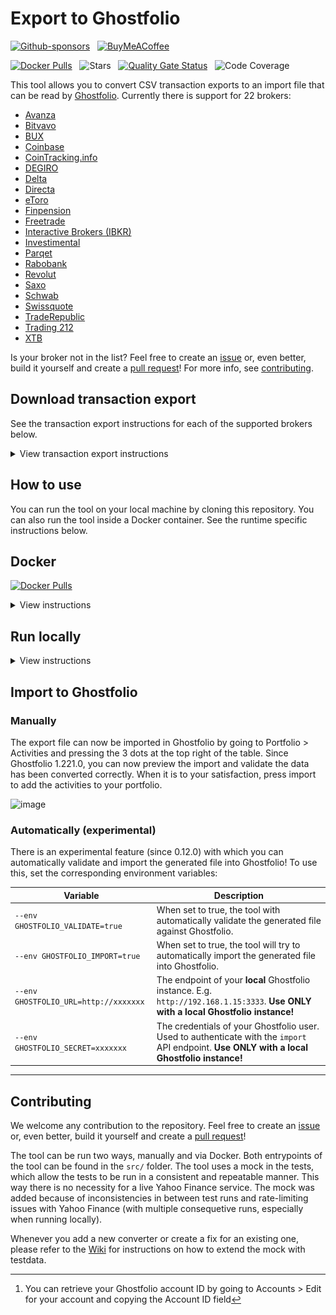 # Export to Ghostfolio

[![Github-sponsors](https://img.shields.io/badge/sponsor-30363D?style=for-the-badge&logo=GitHub-Sponsors&logoColor=#EA4AAA)](https://github.com/sponsors/dickwolff) &nbsp;
[![BuyMeACoffee](https://img.shields.io/badge/Buy%20Me%20a%20Coffee-ffdd00?style=for-the-badge&logo=buy-me-a-coffee&logoColor=black)](https://www.buymeacoffee.com/dickw0lff)

[![Docker Pulls](https://img.shields.io/docker/pulls/dickwolff/export-to-ghostfolio?style=for-the-badge)](https://hub.docker.com/r/dickwolff/export-to-ghostfolio) &nbsp; ![Stars](https://img.shields.io/github/stars/dickwolff/export-to-ghostfolio?style=for-the-badge) &nbsp; [![Quality Gate Status](https://img.shields.io/sonar/quality_gate/dickwolff_Export-To-Ghostfolio.svg?server=https%3A%2F%2Fsonarcloud.io&style=for-the-badge)](https://sonarcloud.io/dashboard?id=dickwolff_Export-To-Ghostfolio) &nbsp; ![Code Coverage](https://img.shields.io/endpoint?url=https://gist.githubusercontent.com/dickwolff/dd5dc24ffa62de59b3d836f856f48a10/raw/cov.json) 
 

This tool allows you to convert CSV transaction exports to an import file that can be read by [Ghostfolio](https://github.com/ghostfolio/ghostfolio/). Currently there is support for 22 brokers:

- [Avanza](https://avanza.se)
- [Bitvavo](https://bitvavo.com)
- [BUX](https://bux.com)
- [Coinbase](https://coinbase.com)
- [CoinTracking.info](https://cointracking.info)
- [DEGIRO](https://degiro.com)
- [Delta](https://delta.app)
- [Directa](https://directatrading.com)
- [eToro](https://www.etoro.com/)
- [Finpension](https://finpension.ch)
- [Freetrade](https://freetrade.io)
- [Interactive Brokers (IBKR)](https://www.interactivebrokers.com)
- [Investimental](https://www.investimental.ro/)
- [Parqet](https://www.parqet.com/)
- [Rabobank](https://rabobank.nl)
- [Revolut](https://revolut.com)
- [Saxo](https://www.home.saxo)
- [Schwab](https://www.schwab.com)
- [Swissquote](https://en.swissquote.com/)
- [TradeRepublic](https://traderepublic.com)
- [Trading 212](https://trading212.com)
- [XTB](https://www.xtb.com/int)

Is your broker not in the list? Feel free to create an [issue](https://github.com/dickwolff/Export-To-Ghostfolio/issues/new) or, even better, build it yourself and create a [pull request](https://github.com/dickwolff/Export-To-Ghostfolio/compare)! For more info, see [contributing](#contributing).

## Download transaction export

See the transaction export instructions for each of the supported brokers below.

<details>
<summary>View transaction export instructions</summary>

### Avanza

Login to your Avanza account and click "Min ekonomi". Select the ["Transaktioner tab"](https://www.avanza.se/min-ekonomi/transaktioner.html), then select the desired export timeframe. Finally, click "Exportera transaktioner" to download the CSV file.

### Bitvavo

Login to your Bitvavo account and click on your name at the top-right. Next, click "Transaction history". Click the blue "Export" button at the to to create an export. Select one of the CSV options and again click "Export".

![Export instructions for Bitvavo](./assets/export-bitvavo.jpg)

### BUX

Open the app and go to "Account Value", and then "View History". Click the download icon in the top right corner to download your transaction history. The export will be sent to your email address.

_Due to limitations by BUX, you can request up to 3 CSV exports per day!_.

### Coinbase

Go to Coinbase.com. Click on your account in the top-right, then click your name to go to your profile. Choose "Account statements" in the left menu (second to last from the bottom). Select a pre-generated transaction export (choose "CSV"), or create a custom CSV export.

### CoinTracking.info

Login to your CoinTracking.info account. Go to the "Transactions" section in the menu. Click the "Export"-button, then choose "CSV (Full Export)" **(this is important!)** to download the transactions.

### DEGIRO

Login to your DEGIRO account and create an export file (via Inbox > Account Overview, see image below). Choose the period from which you wish to export your history and click download.

![Export instructions for DEGIRO](./assets/export-degiro.jpg)

### Delta

Open the Delta app. Open the menu, then click "Settings". Go to "Devices & Data", then "Export data". Select the portfolio to export, then click the "Download" button to get the CSV file.

### Directa

Open Directa App, select "Libera" mode and go on Transactions ("Movimenti").

![Export instructions for Directa, Transactions](./assets/directa-transactions.png)

Choose date range on the right and click on "Excel" icon, in the modal select "File separato da virgole (csv)" and "Estrai"

![Export instructions for Directa, Export](./assets/directa-export.png)

### eToro

Login to your eToro account and navigate to "Portfolio". Then select "History" in the top menu. Next, click on the icon on the far right and select "Account statement". Choose the dates of interest and click "Create". On the next page, click on the Excel icon on the top right to download the file. After downloading, open the file in Excel and delete all the tabs except the "Account Activity" tab. Then use Excel to convert the file to CSV (**set the separation character to comma (`,`)**).

### Finpension

Login to your Finpension account. Select your portfolio from the landing page. Then to the right of the screen select “Transactions”, on the following page to the right notice “transaction report (CSV-file)” and click to email or click to download locally.

### Freetrade

Open the Freetrade app. Select your portfolio from the option in the top-left under the "Portfolio" heading. Select "Activity" from the list of icons along the bottom of the screen. Select the share icon in the top-right corner and then follow the on-screen instructions.

### Interactive Brokers (IBKR)

Login to your Interactive Brokers account. Navigate to Account Management and click "Reporting" in the sidebar. Next, click on the "Flex Queries"-tab in the "Reporting" section. From the Flex "Queries section", Click the plus (+) icon on the right side to create a new Flex Query. Create a new Flex Query for Trades, and another one for Dividends. Set the export format to "CSV". See the required columns below the image.

![Export instructions for IBKR](./assets/export-ibkr.jpg)

#### Trades

For trades, select "Trades". Then select the following properties: `Buy/Sell, TradeDate, ISIN, Quantity, TradePrice, TradeMoney, CurrencyPrimary, IBCommission, IBCommissionCurrency`.

#### Dividends

For dividends, select "Cash Transactions". Then select the following properties: `Type, SettleDate, ISIN, Description, Amount, CurrencyPrimary`.

### Investimental

Login to your Investimental account and click on the "Orders Daily Log". Select account and desired time period then click refresh button. Transactions should appear and then click on the download button.

![Export instructions for Investimental](./assets/export-investimental.png)

### Parqet

Login to Parquet and navigate to the "Activities" section (in German, "Aktivitäten"). In the top-right corner, next to the green "Neue Aktivität" button, you'll see an option to "Download as CSV" (In German, "Export als CSV"). Click this button to download a CSV file containing all your activities.

![Export instructions for Parqet](./assets/export-parqet.png)

### Rabobank

Login to Rabobank and navigate to your investments. Navigate to "Transactions & Contract Notes" (Mutaties & Nota's). Select the range you wish to export at the top. Then scroll to the bottom of the page and click "Export as .csv"

### Revolut (Invest and Crypto)

_The steps below are similar for both Revolut Invest as Revolut Crypto. Simply replace "Invest" by "Crypto"._

Open the Revolut app and open the "Invest"-tab. Press the "More"-button, and then choose "Documents". Select your investment account and select the first option, "Account statement". Choose the "Excel" option and select the date range. Then download the file and save it on your device. Convert the file from `.xlsx` to `.csv`. **Set the separation character to `,` (comma)!**

### Saxo

Login to your Saxo account. Go to your profile (button on the top-right), then choose "Transaction overview" (near the bottom). Click the blue "Export"-button and click the "Excel"-button to download the file and save it on your device. Convert the file from `.xlsx` to `.csv`. **Set the separation character to `,` (comma)!**

### Schwab

Login to your Schwab account. Go to "Accounts" then "History". Select the account you want to download details from. Select the "Date Range" and select "Export" (csv). Save the file.

![Export instructions for Schwab](./assets/export-schwab.jpg)

### Swissquote

Login to your Swissquote account. From the bar menu click on "Transactions". Select the desired time period as well as types and then select the "export CSV" button to the right.

**NOTE:** For Swissquote it's important you have set your display language as English. You can do this by logging into your Swissquote account and then select "My Account" (Mein Konto). Click the "Settings"-button (Einstellungen), then change your display language (displaysprache) to English. After this change, your Swissquote export will be in English.

### TradeRepublic (experimental)

> **As TradeRepublic itself does not offer CSV exports, this can be achieved using a community tool called [`pytr`](https://github.com/pytr-org/pytr/). The instructions below are based on that tool!**

Download [`pytr`](https://github.com/pytr-org/pytr/) on your local machine. After installing, run `uvx pytr dl_docs ./docs`. This will download all of your transaction files and prepare the files needed to create a CSV. You might need to provide your TradeRepublic credentials to be able to download the documents. After downloading the documents, then convert those to a CSV file like `uvx pytr export_transactions C:\users\you\desktop\docs\all_events.json C:\users\you\desktop\docs\traderepublic.csv`.

### Trading 212

Login to your Trading 212 account and create an export file (via History > Download icon). Choose the period from which you wish to export your history and click download.

### XTB

Login to your XTB account and from the top bar click on "Account history", then "Cash operations". Click the "Export button" to download the Excel file. Open the file in Excel and go to the "CASH OPERATION HISTORY" tab. Remove the first 10 lines of this tab (see screenshot below). Then export the tab to CSV (**Set the separation character to `;`!**).

![XTB cleanup instructions](./assets/export-xtb.png)

</details>

## How to use

You can run the tool on your local machine by cloning this repository. You can also run the tool inside a Docker container. See the runtime specific instructions below.

## Docker

[![Docker Pulls](https://img.shields.io/docker/pulls/dickwolff/export-to-ghostfolio?style=for-the-badge)](https://hub.docker.com/r/dickwolff/export-to-ghostfolio)

<details>
<summary>View instructions</summary>

### System requirements

To run the Docker container you need to have [Docker](https://docs.docker.com/get-docker/) installed on your machine. The image is published to [Docker Hub](https://hub.docker.com/r/dickwolff/export-to-ghostfolio).

### How to use with the Dockerhub image

Contrary to the locally run version of the tool, the containerized version tries to determine which file type to process by looking to the header line inside the file. So there is no need to specify which converter to use.

You can then run the image like:

```console
docker run --rm -v {local_in-folder}:/var/tmp/e2g-input -v {local_out_folder}:/var/tmp/e2g-output --env GHOSTFOLIO_ACCOUNT_ID=xxxxxxx dickwolff/export-to-ghostfolio
```

The following parameters can be given to the Docker run command.

| Command                                           | Optional | Description                                                                                                                                                     |
| ------------------------------------------------- | -------- | --------------------------------------------------------------------------------------------------------------------------------------------------------------- |
| `-v {local_in-folder}:/var/tmp/e2g-input`         | N        | The input folder where you put the files to be processed                                                                                                        |
| `-v {local_out_folder}:/var/tmp/e2g-output`       | N        | The output folder where the Ghostfolio import JSON will be placed. Also, the input file will be moved here when an error occurred while processing the file.     |
| `-v {local_cache_folder}:/var/tmp/e2g-cache`      | Y        | The folder where Yahoo Finance symbols will be cached                                                                                                           |
| `--env GHOSTFOLIO_ACCOUNT_ID=xxxxxxx`             | N        | Your Ghostolio account ID [^1]                                                                                                                                  |
| `--env ISIN_OVERRIDE_FILE=isin-overrides.txt` | Y        | Specify a key-value pair file with ISIN overrides                                                                                                               |
| `--env USE_POLLING=true`                          | Y        | When set to true, the container will continously look for new files to process and the container will not stop.                                                 |
| `--env DEBUG_LOGGING=true`                        | Y        | When set to true, the container will show logs in more detail, useful for error tracing.                                                                        |
| `--env PURGE_CACHE=true`                          | Y        | When set to true, the file cache will be purged on start.                                                                                                       |
| `--env GHOSTFOLIO_SPLIT_OUTPUT=true`              | Y        | When set to true, the result file will be split into chunks of 25 activities, allowing it to be uploaded to [Ghostfolio's hosted service](https://ghostfol.io). |
| `--env GHOSTFOLIO_VALIDATE=true`                  | Y        | When set to true, the tool with automatically validate the generated file against Ghostfolio.                                                                   |
| `--env GHOSTFOLIO_IMPORT=true`                    | Y        | When set to true, the tool will try to automatically import the generated file into Ghostfolio.                                                                 |
| `--env GHOSTFOLIO_URL=http://xxxxxxx`             | Y        | The endpoint of your **local** Ghostfolio instance. E.g. `http://192.168.1.15:3333`. **Use ONLY with a local Ghostfolio instance!**                             |
| `--env GHOSTFOLIO_SECRET=xxxxxxx`                 | Y        | The credentials of your Ghostfolio user. Used to authenticate with the `import` API endpoint. **Use ONLY with a local Ghostfolio instance!**                    |

[^1]: You can retrieve your Ghostfolio account ID by going to Accounts > Edit for your account and copying the Account ID field

![image](assets/account_settings.png)

### How to use by generating your own image

Use this option if you wish to run using an isolated docker environment where you have full control over the image and thus can trust it to contain only what is expected.

Clone this repository to your system and then run:

```console
docker build -t export-to-ghostfolio .
docker run --rm -v {local_in-folder}:/var/tmp/e2g-input -v {local_out_folder}:/var/tmp/e2g-output --env GHOSTFOLIO_ACCOUNT_ID=xxxxxxx -t export-to-ghostfolio
```

You can use the same options as above for using the image on Dockerhub

### Caching

The tool uses `cacache` to store data retrieved from Yahoo Finance inside the container. This way the load on Yahoo Finance is reduced and the tool should run faster. The cached data is stored inside the container in `/var/tmp/e2g-cache`. If you feel you need to invalidate your cache, you can do so by adding `--env PURGE_CACHE=true` to your run command. This will clear the cache on container start, and the tool will recreate the cache the next time it has to retrieve data from Yahoo Finance.

</details>

## Run locally

<details>
<summary>View instructions</summary>

### System requirements

The tool requires you to install the latest LTS version of Node, which currently is v22. You can download it [here](https://nodejs.org/en/download/). The tool can run on any OS on which you can install Node.

### Use the tool

Next, clone the repo to your local machine and open with your editor of choice (e.g. Visual Studio Code).

Run `npm install` to install all required packages.

The repository contains a sample configuration file. Rename this from `.env.sample` to `.env`.

- Put your export file path in the `INPUT_FILE` variable. This has to be relative to the root of the project.
- Put the Ghostfolio account name where you want your transactions to end up at in `GHOSTFOLIO_ACCOUNT_ID`
  - This can be retrieved by going to Accounts > select your account and copying the ID from the URL
  
    ![image](https://user-images.githubusercontent.com/5620002/203353840-f5db7323-fb2f-4f4f-befc-e4e340466a74.png)
- Optionally you can set the `GHOSTFOLIO_UPDATE_CASH` variable to `TRUE` to automatically update your Ghostfolio account cash balance after processing the activities.
- Optionally you can enable debug logging by setting the `DEBUG_LOGGING` variable to `TRUE`.

You can now run `npm run start [exporttype]`. See the table with run commands below. The tool will open your export and will convert this. It retrieves the symbols that are supported with YAHOO Finance (e.g. for European stocks like `ASML`, it will retrieve `ASML.AS` by the corresponding ISIN).

| Exporter      | Run command                         |
| ------------- | ----------------------------------- |
| Avanza        | `run start avanza`                  |
| Bitvavo       | `run start bitvavo` (or `bv`)       |
| BUX           | `run start bux`                     |
| Coinbase      | `run start coinbase` (or `cb`)      |
| CoinTracking  | `run start cointracking` (or `ct`)  |
| DEGIRO        | `run start degiro`                  |
| Delta         | `run start delta`                   |
| Directa       | `run start directa`                 |
| eToro         | `run start etoro`                   |
| Finpension    | `run start finpension` (or `fp`)    |
| Freetrade     | `run start freetrade`  (or `ft`)    |
| IBKR          | `run start ibkr`                    |
| Investimental | `run start investimental`           |
| Parqet        | `run start parqet`                  |
| Rabobank      | `run start rabobank`                |
| Revolut       | `run start revolut`                 |
| Saxo          | `run start saxo`                    |
| Schwab        | `run start schwab`                  |
| Swissquote    | `run start swissquote` (or `sq`)    |
| TradeRepublic | `run start traderepublic` (or `tr`) |
| Trading 212   | `run start trading212` (or `t212`)  |
| XTB           | `run start xtb`                     |

### Caching

The tool uses `cacache` to store data retrieved from Yahoo Finance on disk. This way the load on Yahoo Finance is reduced and the tool should run faster. The cached data is stored in `/var/tmp/e2g-cache`. If you feel you need to invalidate your cache, you can do so by removing the folder and the tool will recreate the cache when you run it the next time.

### Symbol overriding

Since 0.25.0 you can specify ISIN symbol overrides. This gives you more control to make Export to Ghostfolio to look for a specific symbol. For example `IE00B3RBWM25` (Vanguard FTSE All-World UCITS ETF) will by default return `VWRL.L`. If you bought `VWRL.AS` and want to have this reflected in the export file, you can add this to the overrides file.

The file is a simple key-value pair `.txt` file, which you can provide by environment variable via Docker, or by locally renaming `isin-overrides-sample.txt` to `isin-overrides.txt`. The contenst look like:

```txt
IE00B3RBWM25=VWRL.AS
IE00B02KXK85=FXAC.AS
...=...
```

</details>

## Import to Ghostfolio

### Manually

The export file can now be imported in Ghostfolio by going to Portfolio > Activities and pressing the 3 dots at the top right of the table. Since Ghostfolio 1.221.0, you can now preview the import and validate the data has been converted correctly. When it is to your satisfaction, press import to add the activities to your portfolio.

![image](https://user-images.githubusercontent.com/5620002/203356387-1f42ca31-7cff-44a5-8f6c-84045cf7101e.png)

### Automatically (experimental)

There is an experimental feature (since 0.12.0) with which you can automatically validate and import the generated file into Ghostfolio! To use this, set the corresponding environment variables:

| Variable                              | Description                                                                                                                                  |
| ------------------------------------- | -------------------------------------------------------------------------------------------------------------------------------------------- |
| `--env GHOSTFOLIO_VALIDATE=true`      | When set to true, the tool with automatically validate the generated file against Ghostfolio.                                                |
| `--env GHOSTFOLIO_IMPORT=true`        | When set to true, the tool will try to automatically import the generated file into Ghostfolio.                                              |
| `--env GHOSTFOLIO_URL=http://xxxxxxx` | The endpoint of your **local** Ghostfolio instance. E.g. `http://192.168.1.15:3333`. **Use ONLY with a local Ghostfolio instance!**          |
| `--env GHOSTFOLIO_SECRET=xxxxxxx`     | The credentials of your Ghostfolio user. Used to authenticate with the `import` API endpoint. **Use ONLY with a local Ghostfolio instance!** |

---

## Contributing

We welcome any contribution to the repository. Feel free to create an [issue](https://github.com/dickwolff/Export-To-Ghostfolio/issues/new) or, even better, build it yourself and create a [pull request](https://github.com/dickwolff/Export-To-Ghostfolio/compare)!

The tool can be run two ways, manually and via Docker. Both entrypoints of the tool can be found in the `src/` folder.
The tool uses a mock in the tests, which allow the tests to be run in a consistent and repeatable manner. This way there is no necessity for a live Yahoo Finance service. The mock was added because of inconsistencies in between test runs and rate-limiting issues with Yahoo Finance (with multiple consequetive runs, especially when running locally).

Whenever you add a new converter or create a fix for an existing one, please refer to the [Wiki](https://github.com/dickwolff/Export-To-Ghostfolio/wiki/Add-new-testdata-to-Yahoo-Finance-mock) for instructions on how to extend the mock with testdata.
